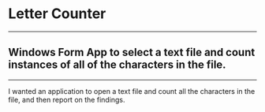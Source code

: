 # Letter Counter
---
## Windows Form App to select a text file and count instances of all of the characters in the file.
---
I wanted an application to open a text file and count all the characters in the file, and then report on the findings.

